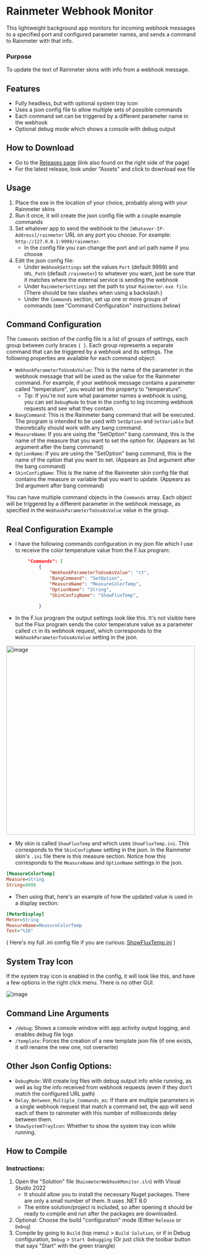 # Rainmeter Webhook Monitor

This lightweight background app monitors for incoming webhook messages to a specified port and configured parameter names, and sends a command to Rainmeter with that info.

### Purpose

To update the text of Rainmeter skins with info from a webhook message.

## Features

- Fully headless, but with optional system tray icon
- Uses a json config file to allow multiple sets of possible commands
- Each command set can be triggered by a different parameter name in the webhook
- Optional debug mode which shows a console with debug output

## How to Download

- Go to the [Releases page](https://github.com/ThioJoe/Rainmeter-Webhook-Monitor/releases) (link also found on the right side of the page)
- For the latest release, look under "Assets" and click to download exe file

## Usage

1.  Place the exe in the location of your choice, probably along with your Rainmeter skins
2.  Run it once, it will create the json config file with a couple example commands
3.  Set whatever app to send the webhook to the `[Whatever-IP-Address]/rainmeter` URL on any port you choose. For example: `http://127.0.0.1:9999/rainmeter`.
    - In the config file  you can change the port and url path name if you choose
4.  Edit the json config file:
    - Under `WebhookSettings` set the values `Port` (default 9999) and `URL_Path` (default `/rainmeter`) to whatever you want, just be sure that it matches where the external service is sending the webhook
    - Under `RainmeterSettings` set the path to your `Rainmeter.exe file`. (There should be two slashes when using a backslash.)
    - Under the `Commands` section, set up one or more groups of commands (see "Command Configuration" instructions below)

## Command Configuration

The `Commands` section of the config file is a list of groups of settings, each group between curly braces `{ }`. Each group represents a separate command that can be triggered by a webhook and its settings. The following properties are available for each command object:

- `WebhookParameterToUseAsValue`: This is the name of the parameter in the webhook message that will be used as the value for the Rainmeter command. For example, if your webhook message contains a parameter called "temperature", you would set this property to "temperature".
   - Tip: If you're not sure what parameter names a webhook is using, you can set `DebugMode` to true in the config to log incoming webhook requests and see what they contain.
- `BangCommand`: This is the Rainmeter bang command that will be executed. The program is intended to be used with `SetOption` and `SetVariable` but theoretically should work with any bang command.
- `MeasureName`: If you are using the "SetOption" bang command, this is the name of the measure that you want to set the option for. (Appears as 1st argument after the bang command)
- `OptionName`: If you are using the "SetOption" bang command, this is the name of the option that you want to set. (Appears as 2nd argument after the bang command)
- `SkinConfigName`: This is the name of the Rainmeter skin config file that contains the measure or variable that you want to update. (Appears as 3rd argument after bang command)

You can have multiple command objects in the `Commands` array. Each object will be triggered by a different parameter in the webhook message, as specified in the `WebhookParameterToUseAsValue` value in the group.

## Real Configuration Example

- I have the following commands configuration in my json file which I use to receive the color temperature value from the F.lux program:

```json
        "Commands": [
            {
                "WebhookParameterToUseAsValue": "ct",
                "BangCommand": "SetOption",
                "MeasureName": "MeasureColorTemp",
                "OptionName": "String",
                "SkinConfigName": "ShowFluxTemp",
                
            }
```

- In the F.lux program the output settings look like this. It's not visible here but the Flux program sends the color temperature value as a parameter called `ct` in its webhook request, which corresponds to the `WebhookParameterToUseAsValue` setting in the json.

<img width="500" alt="image" src="https://github.com/user-attachments/assets/c2536af4-8826-4d83-beea-7c0f7620181e">



- My skin is called `ShowFluxTemp` and which uses `ShowFluxTemp.ini`. This corresponds to the `SkinConfigName` setting in the json. In the Rainmeter skin's `.ini` file there is this measure section. Notice how this corresponds to the `MeasureName` and `OptionName` settings in the json.
```ini
[MeasureColorTemp]
Measure=String
String=0000
```

- Then using that, here's an example of how the updated value is used in a display section:
```ini
[MeterDisplay]
Meter=String
MeasureName=MeasureColorTemp
Text="%1K"
```

( Here's my full .ini config file if you are curious: [ShowFluxTemp.ini](https://github.com/user-attachments/files/18065642/ShowFluxTemp.ini.txt) )

## System Tray Icon

If the system tray icon is enabled in the config, it will look like this, and have a few options in the right click menu. There is no other GUI.

![image](https://github.com/user-attachments/assets/c9826991-60ce-4321-bc91-189fa38cb8f5)


## Command Line Arguments

- `/debug`: Shows a console window with app activity output logging, and enables debug file logs
- `/template`: Forces the creation of a new template json file (if one exists, it will rename the new one, not overwrite)

## Other Json Config Options:
- `DebugMode`: Will create log files with debug output info while running, as well as log the info received from webhook requests (even if they don't match the configured URL path)
- `Delay_Between_Multiple_Commands_ms`: If there are multiple parameters in a single webhook request that match a command set, the app will send each of them to rainmeter with this number of milliseconds delay between them.
- `ShowSystemTrayIcon`: Whether to show the system tray icon while running.

## How to Compile

### Instructions:

1.  Open the "Solution" file (`RainmeterWebhookMonitor.sln`) with Visual Studio 2022
    - It should allow you to install the necessary Nuget packages. There are only a small number of them. It uses .NET 8.0
    - The entire solution/project is included, so after opening it should be ready to compile and run after the packages are downloaded.
3.  Optional: Choose the build "configuration" mode (Either `Release` or `Debug`)
4.  Compile by going to `Build` (top menu) \> `Build Solution`, or if in Debug configuration, `Debug` \> `Start Debugging` (Or just click the toolbar button that says "Start" with the green triangle)
